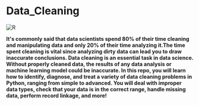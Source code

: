 # Data_Cleaning
![R](https://user-images.githubusercontent.com/99830416/216778235-0f435edf-d3ba-4881-af42-4f425c03a2c2.gif)

<b> It's commonly said that data scientists spend 80% of their time cleaning and manipulating data and only 20% of their time analyzing it.The time spent cleaning is vital since analyzing dirty data can lead you to draw inaccurate conclusions.
Data cleaning is an essential task in data science. Without properly cleaned data, the results of any data analysis or machine learning model could be inaccurate. In this repo, you will learn how to identify, diagnose, and treat a variety of data cleaning problems in Python, ranging from simple to advanced. You will deal with improper data types, check that your data is in the correct range, handle missing data, perform record linkage, and more!</b>
